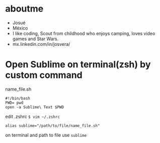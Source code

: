aboutme
=======

* Josué
* México
* I like coding, Scout from childhood who enjoys camping, loves video games and Star Wars.
* mx.linkedin.com/in/josvera/


# Open Sublime on terminal(zsh) by custom command

name_file.sh

    #!/bin/bash
    PWD= pwd
    open -a Sublime\ Text $PWD
    
edit .zshrc `$ vim ~/.zshrc`
   
    alias sublime="/path/to/file/name_file.sh"
    
on terminal and path to file use `sublime`
